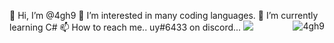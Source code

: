   👋 Hi, I’m @4gh9
   👀 I’m interested in many coding languages.
    🌱 I’m currently learning C#
     📫 How to reach me.. uy#6433 on discord...
      <img src="https://discord.c99.nl/widget/theme-1/909623557670187090.png"/></a>
       </a><img align="right" src="https://github-readme-stats.vercel.app/api/top-langs?username=4gh9&count_private=true&hide=procfile,css&theme=dark&border_color=000000&cache_seconds=1800&layout=compact&langs_count=10&custom_title=Most Used Coding Languages" alt="4gh9" /> </p>
